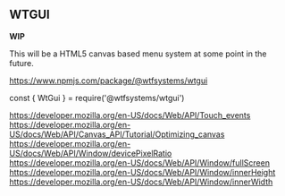 ##  WTGUI

__WIP__

This will be a HTML5 canvas based menu system at some point in the future.

https://www.npmjs.com/package/@wtfsystems/wtgui

const { WtGui } = require('@wtfsystems/wtgui')


https://developer.mozilla.org/en-US/docs/Web/API/Touch_events
https://developer.mozilla.org/en-US/docs/Web/API/Canvas_API/Tutorial/Optimizing_canvas
https://developer.mozilla.org/en-US/docs/Web/API/Window/devicePixelRatio
https://developer.mozilla.org/en-US/docs/Web/API/Window/fullScreen
https://developer.mozilla.org/en-US/docs/Web/API/Window/innerHeight
https://developer.mozilla.org/en-US/docs/Web/API/Window/innerWidth
